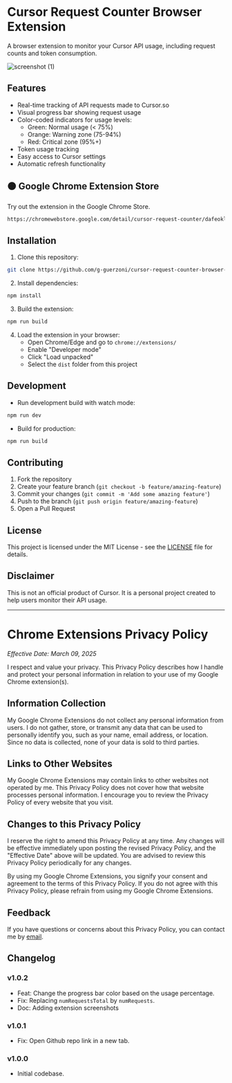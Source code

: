 # Cursor Request Counter Browser Extension

A browser extension to monitor your Cursor API usage, including request counts and token consumption.

![screenshot (1)](https://github.com/user-attachments/assets/b625686a-e21d-4628-8b41-abe95fe737e1)

## Features

- Real-time tracking of API requests made to Cursor.so
- Visual progress bar showing request usage
- Color-coded indicators for usage levels:
  - Green: Normal usage (< 75%)
  - Orange: Warning zone (75-94%)
  - Red: Critical zone (95%+)
- Token usage tracking
- Easy access to Cursor settings
- Automatic refresh functionality

## 🟠 Google Chrome Extension Store
Try out the extension in the Google Chrome Store.

```bash
https://chromewebstore.google.com/detail/cursor-request-counter/dafeoklakifgkoehabbdfljakipohaii
```

## Installation

1. Clone this repository:
```bash
git clone https://github.com/g-guerzoni/cursor-request-counter-browser-extension.git
```

2. Install dependencies:
```bash
npm install
```

3. Build the extension:
```bash
npm run build
```

4. Load the extension in your browser:
   - Open Chrome/Edge and go to `chrome://extensions/`
   - Enable "Developer mode"
   - Click "Load unpacked"
   - Select the `dist` folder from this project

## Development

- Run development build with watch mode:
```bash
npm run dev
```

- Build for production:
```bash
npm run build
```

## Contributing

1. Fork the repository
2. Create your feature branch (`git checkout -b feature/amazing-feature`)
3. Commit your changes (`git commit -m 'Add some amazing feature'`)
4. Push to the branch (`git push origin feature/amazing-feature`)
5. Open a Pull Request

## License

This project is licensed under the MIT License - see the [LICENSE](LICENSE) file for details.

## Disclaimer

This is not an official product of Cursor. It is a personal project created to help users monitor their API usage. 

---

# Chrome Extensions Privacy Policy

_Effective Date: March 09, 2025_

I respect and value your privacy. This Privacy Policy describes how I handle and protect your personal information in relation to your use of my Google Chrome extension(s).

## Information Collection

My Google Chrome Extensions do not collect any personal information from users. I do not gather, store, or transmit any data that can be used to personally identify you, such as your name, email address, or location. Since no data is collected, none of your data is sold to third parties.

## Links to Other Websites

My Google Chrome Extensions may contain links to other websites not operated by me. This Privacy Policy does not cover how that website processes personal information. I encourage you to review the Privacy Policy of every website that you visit.

## Changes to this Privacy Policy

I reserve the right to amend this Privacy Policy at any time. Any changes will be effective immediately upon posting the revised Privacy Policy, and the "Effective Date" above will be updated. You are advised to review this Privacy Policy periodically for any changes.

By using my Google Chrome Extensions, you signify your consent and agreement to the terms of this Privacy Policy. If you do not agree with this Privacy Policy, please refrain from using my Google Chrome Extensions.

## Feedback

If you have questions or concerns about this Privacy Policy, you can contact me by [email](mailto:guerzoni.guilherme@gmail.com).

## Changelog

### v1.0.2
- Feat: Change the progress bar color based on the usage percentage.
- Fix: Replacing `numRequestsTotal` by `numRequests`.
- Doc: Adding extension screenshots

### v1.0.1
- Fix: Open Github repo link in a new tab.

### v1.0.0
- Initial codebase.